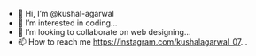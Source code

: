 - 👋 Hi, I’m @kushal-agarwal
- 👀 I’m interested in coding...
- 💞️ I’m looking to collaborate on web designing...
- 📫 How to reach me https://instagram.com/kushalagarwal_07...

<!---
kushal-agarwal/kushal-agarwal is a ✨ special ✨ repository because its `README.md` (this file) appears on your GitHub profile.
You can click the Preview link to take a look at your changes.
--->
